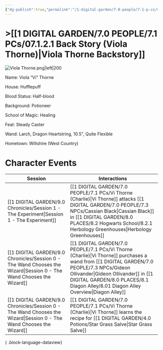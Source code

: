```yaml
---
{"dg-publish":true,"permalink":"/1-digital-garden/7-0-people/7-1-p-cs/vi-thorne-charlie/","tags":["#hufflepuff","#student","#person"]}
---
```


# >[[1 DIGITAL GARDEN/7.0 PEOPLE/7.1 PCs/07.1.2.1 Back Story (Viola Thorne)\|Viola Thorne Backstory]]

![Viola Thorne.png|left|200](/img/user/1%20DIGITAL%20GARDEN/Images%20&%20Banners/Viola%20Thorne.png)

Name: Viola “Vi” Thorne

House: Hufflepuff

Blood Status: Half-blood

Background: Potioneer

School of Magic: Healing

Feat: Steady Caster

Wand: Larch, Dragon Heartstring, 10.5", Quite Flexible

Hometown: Wiltshire (West Country)

# Character Events

| Session                                                                                                                 | Interactions                                                                                                                   |
| ----------------------------------------------------------------------------------------------------------------------- | ------------------------------------------------------------------------------------------------------------------------------ |
| [[1 DIGITAL GARDEN/9.0 Chronicles/Session 1 - The Experiment\|Session 1 - The Experiment]]                           | [[1 DIGITAL GARDEN/7.0 PEOPLE/7.1 PCs/Vi Thorne (Charlie)\|Vi Thorne]] attacks [[1 DIGITAL GARDEN/7.0 PEOPLE/7.3 NPCs/Cassian Black\|Cassian Black]] in [[1 DIGITAL GARDEN/8.0 PLACES/8.2 Hogwarts School/8.2.1 Herbology Greenhouses\|Herbology Greenhouses]]         |
| [[1 DIGITAL GARDEN/9.0 Chronicles/Session 0 - The Wand Chooses the Wizard\|Session 0 - The Wand Chooses the Wizard]] | [[1 DIGITAL GARDEN/7.0 PEOPLE/7.1 PCs/Vi Thorne (Charlie)\|Vi Thorne]] purchases a wand from [[1 DIGITAL GARDEN/7.0 PEOPLE/7.3 NPCs/Gideon Ollivander\|Gideon Ollivander]] in [[1 DIGITAL GARDEN/8.0 PLACES/8.1 Diagon Alley/8.01 Diagon Alley Overview\|Diagon Alley]] |
| [[1 DIGITAL GARDEN/9.0 Chronicles/Session 0 - The Wand Chooses the Wizard\|Session 0 - The Wand Chooses the Wizard]] | [[1 DIGITAL GARDEN/7.0 PEOPLE/7.1 PCs/Vi Thorne (Charlie)\|Vi Thorne]] learns the recipe for [[1 DIGITAL GARDEN/4.0 Potions/Star Grass Salve\|Star Grass Salve]]                                                  |

{ .block-language-dataview}

